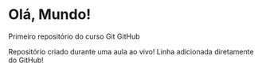# Olá, Mundo!
 Primeiro repositório do curso Git GitHub

Repositório criado durante uma aula ao vivo!
Linha adicionada diretamente do GitHub!

